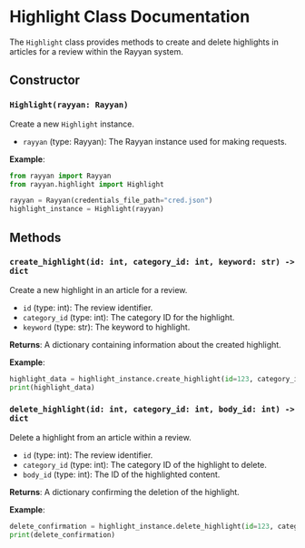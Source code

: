 # Highlight Class Documentation

The `Highlight` class provides methods to create and delete highlights in articles for a review within the Rayyan system.

## Constructor

### `Highlight(rayyan: Rayyan)`

Create a new `Highlight` instance.

- `rayyan` (type: Rayyan): The Rayyan instance used for making requests.

**Example**:

```python
from rayyan import Rayyan
from rayyan.highlight import Highlight

rayyan = Rayyan(credentials_file_path="cred.json")
highlight_instance = Highlight(rayyan)
```

## Methods

### `create_highlight(id: int, category_id: int, keyword: str) -> dict`

Create a new highlight in an article for a review.

- `id` (type: int): The review identifier.
- `category_id` (type: int): The category ID for the highlight.
- `keyword` (type: str): The keyword to highlight.

**Returns**: A dictionary containing information about the created highlight.

**Example**:

```python
highlight_data = highlight_instance.create_highlight(id=123, category_id=456, keyword="important term")
print(highlight_data)
```

### `delete_highlight(id: int, category_id: int, body_id: int) -> dict`

Delete a highlight from an article within a review.

- `id` (type: int): The review identifier.
- `category_id` (type: int): The category ID of the highlight to delete.
- `body_id` (type: int): The ID of the highlighted content.

**Returns**: A dictionary confirming the deletion of the highlight.

**Example**:

```python
delete_confirmation = highlight_instance.delete_highlight(id=123, category_id=456, body_id=789)
print(delete_confirmation)
```
